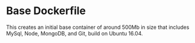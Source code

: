 # Base Dockerfile

This creates an initial base container of around 500Mb in size that includes MySql, Node, MongoDB, and Git, build on Ubuntu 16.04.